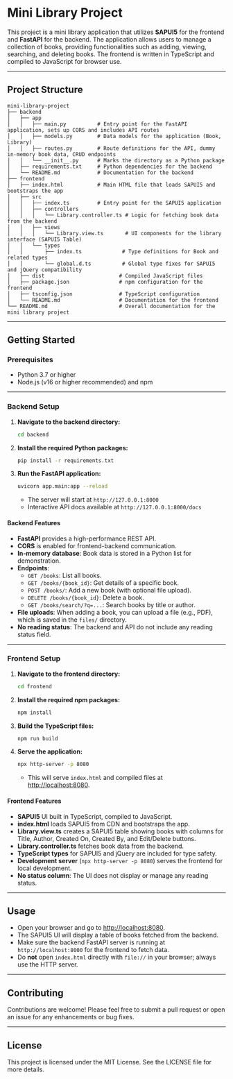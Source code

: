 # Mini Library Project

This project is a mini library application that utilizes **SAPUI5** for the frontend and **FastAPI** for the backend. The application allows users to manage a collection of books, providing functionalities such as adding, viewing, searching, and deleting books. The frontend is written in TypeScript and compiled to JavaScript for browser use.

---

## Project Structure

```text
mini-library-project
├── backend
│   ├── app
│   │   ├── main.py          # Entry point for the FastAPI application, sets up CORS and includes API routes
│   │   ├── models.py        # Data models for the application (Book, Library)
│   │   ├── routes.py        # Route definitions for the API, dummy in-memory book data, CRUD endpoints
│   │   └── __init__.py      # Marks the directory as a Python package
│   ├── requirements.txt     # Python dependencies for the backend
│   └── README.md            # Documentation for the backend
├── frontend
│   ├── index.html           # Main HTML file that loads SAPUI5 and bootstraps the app
│   ├── src
│   │   ├── index.ts         # Entry point for the SAPUI5 application
│   │   ├── controllers
│   │   │   └── Library.controller.ts # Logic for fetching book data from the backend
│   │   ├── views
│   │   │   └── Library.view.ts       # UI components for the library interface (SAPUI5 Table)
│   │   └── types
│   │       ├── index.ts             # Type definitions for Book and related types
│   │       └── global.d.ts          # Global type fixes for SAPUI5 and jQuery compatibility
│   ├── dist                        # Compiled JavaScript files
│   ├── package.json                # npm configuration for the frontend
│   ├── tsconfig.json               # TypeScript configuration
│   └── README.md                   # Documentation for the frontend
└── README.md                       # Overall documentation for the mini library project
```

---

## Getting Started

### Prerequisites

- Python 3.7 or higher
- Node.js (v16 or higher recommended) and npm

---

### Backend Setup

1. **Navigate to the backend directory:**

   ```bash
   cd backend
   ```

2. **Install the required Python packages:**

   ```bash
   pip install -r requirements.txt
   ```

3. **Run the FastAPI application:**

   ```bash
   uvicorn app.main:app --reload
   ```

   - The server will start at `http://127.0.0.1:8000`
   - Interactive API docs available at `http://127.0.0.1:8000/docs`

#### Backend Features

- **FastAPI** provides a high-performance REST API.
- **CORS** is enabled for frontend-backend communication.
- **In-memory database**: Book data is stored in a Python list for demonstration.
- **Endpoints**:
  - `GET /books`: List all books.
  - `GET /books/{book_id}`: Get details of a specific book.
  - `POST /books/`: Add a new book (with optional file upload).
  - `DELETE /books/{book_id}`: Delete a book.
  - `GET /books/search/?q=...`: Search books by title or author.
- **File uploads**: When adding a book, you can upload a file (e.g., PDF), which is saved in the `files/` directory.
- **No reading status**: The backend and API do not include any reading status field.

---

### Frontend Setup

1. **Navigate to the frontend directory:**

   ```bash
   cd frontend
   ```

2. **Install the required npm packages:**

   ```bash
   npm install
   ```

3. **Build the TypeScript files:**

   ```bash
   npm run build
   ```

4. **Serve the application:**

   ```bash
   npx http-server -p 8080
   ```

   - This will serve `index.html` and compiled files at [http://localhost:8080](http://localhost:8080).

#### Frontend Features

- **SAPUI5** UI built in TypeScript, compiled to JavaScript.
- **index.html** loads SAPUI5 from CDN and bootstraps the app.
- **Library.view.ts** creates a SAPUI5 table showing books with columns for Title, Author, Created On, Created By, and Edit/Delete buttons.
- **Library.controller.ts** fetches book data from the backend.
- **TypeScript types** for SAPUI5 and jQuery are included for type safety.
- **Development server** (`npx http-server -p 8080`) serves the frontend for local development.
- **No status column**: The UI does not display or manage any reading status.

---

## Usage

- Open your browser and go to [http://localhost:8080](http://localhost:8080).
- The SAPUI5 UI will display a table of books fetched from the backend.
- Make sure the backend FastAPI server is running at `http://localhost:8000` for the frontend to fetch data.
- Do **not** open `index.html` directly with `file://` in your browser; always use the HTTP server.

---

## Contributing

Contributions are welcome! Please feel free to submit a pull request or open an issue for any enhancements or bug fixes.

---

## License

This project is licensed under the MIT License. See the LICENSE file for more details.
